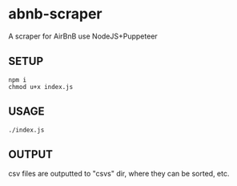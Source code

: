 # abnb-scraper
A scraper for AirBnB use NodeJS+Puppeteer
## SETUP
```
npm i
chmod u+x index.js
```
## USAGE
```
./index.js
```
## OUTPUT
csv files are outputted to "csvs" dir, where they can be sorted, etc.
